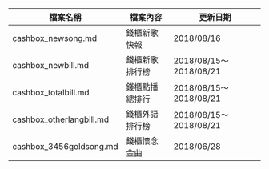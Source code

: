 檔案名稱 | 檔案內容 | 更新日期
------------ | ------------- | -------------
cashbox_newsong.md | 錢櫃新歌快報 | 2018/08/16
cashbox_newbill.md | 錢櫃新歌排行榜 | 2018/08/15～2018/08/21
cashbox_totalbill.md | 錢櫃點播總排行 | 2018/08/15～2018/08/21
cashbox_otherlangbill.md | 錢櫃外語排行榜 | 2018/08/15～2018/08/21
cashbox_3456goldsong.md | 錢櫃懷念金曲 | 2018/06/28
